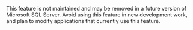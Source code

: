  This feature is not maintained and may be removed in a future version of Microsoft SQL Server. Avoid using this feature in new development work, and plan to modify applications that currently use this feature. 
